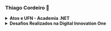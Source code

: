 ### Thiago Cordeiro 👋

<details>
      <summary><strong>Atos e UFN - Academia .NET</strong></summary><br/>
     
<details>
      <summary><strong>C#</strong></summary><br/>
   

<table>
<tr >
<th align="center" colspan="5"><strong>Exercícios com C#</strong></th></tr><tr>
<td align="center"><a href="https://github.com/Thiagomdr3/UFN-Academia-.NET/blob/thiago/Academia.NET/CalculadoraComSwitch/CalculadoraComSwitch/Program.cs">Calculadora com SwitchCase</a></td>
<td align="center">:trophy:</td>
</tr>
<tr>
<td align="center"><a href="https://github.com/Thiagomdr3/UFN-Academia-.NET/blob/thiago/Academia.NET/CalculoAumentoSalarial/CalculoAumentoSalarial/Program.cs">Cálculo de Aumento Salarial</a></td>
<td align="center">:trophy:</td>
</tr>
<tr>
<td align="center"><a href="https://github.com/Thiagomdr3/UFN-Academia-.NET/blob/thiago/Academia.NET/ClassificarTriangulos/ClassificarTriangulos/Program.cs">Classificar Triângulos</a></td>
<td align="center">:trophy:</td>
</tr>
      
       
</table>
 </details>
      </details>
      
      
<details>
      <summary><strong>Desafios Realizados na Digital Innovation One</strong></summary><br/>
      
<details>
      <summary><strong>C#</strong></summary><br/>

      

<table>
<tr >
<th align="center" colspan="5"><strong>Introdução a Programação com C#</strong></th></tr><tr>
<td align="center"><a href="https://github.com/Thiagomdr3/Digital_Inovation_One/blob/master/C%23/Introdu%C3%A7%C3%A3o%20a%20Programa%C3%A7%C3%A3o%20com%20C%23/CalculoDivisao.cs">Dividindo X por Y</a></td>
<td align="center">:trophy:</td>
</tr>
<tr>
<td align="center"><a href="https://github.com/Thiagomdr3/Digital_Inovation_One/blob/master/C%23/Introdu%C3%A7%C3%A3o%20a%20Programa%C3%A7%C3%A3o%20com%20C%23/CalculoVelMoto.cs">Distância</a></td>
<td align="center">:trophy:</td>
</tr>
<tr>
<td align="center"><a href="https://github.com/Thiagomdr3/Digital_Inovation_One/blob/master/C%23/Introdu%C3%A7%C3%A3o%20a%20Programa%C3%A7%C3%A3o%20com%20C%23/QuantoMandioca.cs">Quanta Mandioca?</a></td>
<td align="center">:trophy:</td>
</tr>     
</table>
    

      
      

     
      
      
      
      
      
      
      
      
<!--
**Thiagomdr3/Thiagomdr3** is a ✨ _special_ ✨ repository because its `README.md` (this file) appears on your GitHub profile.

Here are some ideas to get you started:

- 🔭 I’m currently working on ...
- 🌱 I’m currently learning ...
- 👯 I’m looking to collaborate on ...
- 🤔 I’m looking for help with ...
- 💬 Ask me about ...
- 📫 How to reach me: ...
- 😄 Pronouns: ...
- ⚡ Fun fact: ...
-->
